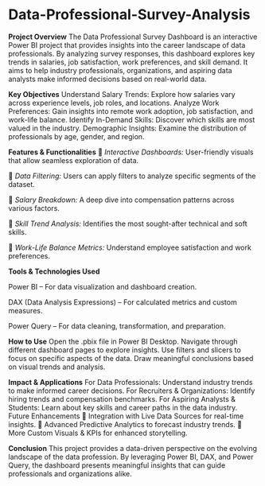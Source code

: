 # Data-Professional-Survey-Analysis

**Project Overview**
The Data Professional Survey Dashboard is an interactive Power BI project that provides insights into the career landscape of data professionals. By analyzing survey responses, this dashboard explores key trends in salaries, job satisfaction, work preferences, and skill demand. It aims to help industry professionals, organizations, and aspiring data analysts make informed decisions based on real-world data.

**Key Objectives**
Understand Salary Trends: Explore how salaries vary across experience levels, job roles, and locations.
Analyze Work Preferences: Gain insights into remote work adoption, job satisfaction, and work-life balance.
Identify In-Demand Skills: Discover which skills are most valued in the industry.
Demographic Insights: Examine the distribution of professionals by age, gender, and region.

**Features & Functionalities**
🔹 *Interactive Dashboards:* User-friendly visuals that allow seamless exploration of data.

🔹 *Data Filtering:* Users can apply filters to analyze specific segments of the dataset.

🔹 *Salary Breakdown:* A deep dive into compensation patterns across various factors.

🔹 *Skill Trend Analysis:* Identifies the most sought-after technical and soft skills.

🔹 *Work-Life Balance Metrics:* Understand employee satisfaction and work preferences.

**Tools & Technologies Used**

Power BI – For data visualization and dashboard creation.

DAX (Data Analysis Expressions) – For calculated metrics and custom measures.

Power Query – For data cleaning, transformation, and preparation.

**How to Use**
Open the .pbix file in Power BI Desktop.
Navigate through different dashboard pages to explore insights.
Use filters and slicers to focus on specific aspects of the data.
Draw meaningful conclusions based on visual trends and analysis.

**Impact & Applications**
For Data Professionals: Understand industry trends to make informed career decisions.
For Recruiters & Organizations: Identify hiring trends and compensation benchmarks.
For Aspiring Analysts & Students: Learn about key skills and career paths in the data industry.
Future Enhancements
🔹 Integration with Live Data Sources for real-time insights.
🔹 Advanced Predictive Analytics to forecast industry trends.
🔹 More Custom Visuals & KPIs for enhanced storytelling.

**Conclusion**
This project provides a data-driven perspective on the evolving landscape of the data profession. By leveraging Power BI, DAX, and Power Query, the dashboard presents meaningful insights that can guide professionals and organizations alike.
